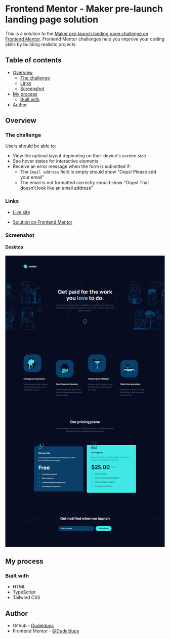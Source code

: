 # Frontend Mentor - Maker pre-launch landing page solution

This is a solution to the [Maker pre-launch landing page challenge on Frontend Mentor](https://www.frontendmentor.io/challenges/maker-prelaunch-landing-page-WVZIJtKLd). Frontend Mentor challenges help you improve your coding skills by building realistic projects.

## Table of contents

- [Overview](#overview)
  - [The challenge](#the-challenge)
    <!-- - [Added features](#added-features) -->
  - [Links](#links)
  - [Screenshot](#screenshot)
- [My process](#my-process)
  - [Built with](#built-with)
- [Author](#author)

## Overview

### The challenge

Users should be able to:

- View the optimal layout depending on their device's screen size
- See hover states for interactive elements
- Receive an error message when the form is submitted if:
  - The `Email address` field is empty should show "Oops! Please add your email"
  - The email is not formatted correctly should show "Oops! That doesn’t look like an email address"

<!-- ### Added features

- -->

### Links

- [Live site](https://dudeldups.github.io/FM-maker-landing-page/)

- [Solution on Frontend Mentor](https://www.frontendmentor.io/solutions/htmltstailwind-maker-landing-page-z0F2ngIqoM)

### Screenshot

#### Desktop

![Solution](https://github.com/Dudeldups/FM-maker-landing-page/blob/main/screenshots/solution.png)

## My process

### Built with

- HTML
- TypeScript
- Tailwind CSS

## Author

- Github - [Dudeldups](https://github.com/Dudeldups)
- Frontend Mentor - [@Dudeldups](https://www.frontendmentor.io/profile/Dudeldups)
